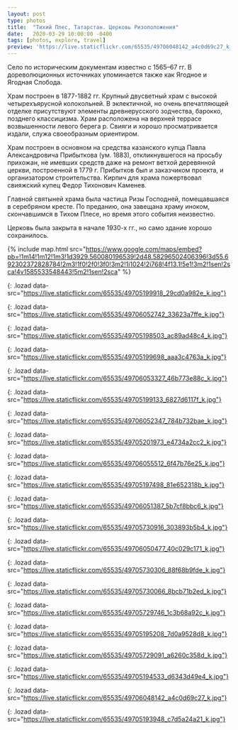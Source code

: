 ```yaml
---
layout: post
type: photos
title:  "Тихий Плес, Татарстан. Церковь Ризоположения"
date:   2020-03-29 10:00:00 -0400
tags: [photos, explore, travel]
preview: 'https://live.staticflickr.com/65535/49706048142_a4c0d69c27_k_d.jpg'
---
```


Село по историческим документам известно с 1565–67 гг. В дореволюционных источниках упоминается также как Ягодное и Ягодная Слобода.

Храм построен в 1877-1882 гг. Крупный двусветный храм с высокой четырехъярусной колокольней. В эклектичной, но очень впечатляющей отделке присутствуют элементы древнерусского зодчества, барокко, позднего классицизма. Храм расположена на верхней террасе возвышенности левого берега р. Свияги и хорошо просматривается издали, служа своеобразным ориентиром.

Храм построен в основном на средства казанского купца Павла Александровича Прибыткова (ум. 1883), откликнувшегося на просьбу прихожан, не имевших средств даже на ремонт ветхой деревянной церкви, построенной в 1779 г. Прибытков был и заказчиком проекта, и организатором строительства. Кирпич для храма пожертвовал свияжский купец Федор Тихонович Каменев.

Главной святыней храма была частица Ризы Господней, помещавшаяся в серебряном кресте. По преданию, она завещана храму иноком, скончавшимся в Тихом Плесе, но время этого события неизвестно.

Церковь была закрыта в начале 1930-х гг., но само здание хорошо сохранилось.

{% include map.html src="https://www.google.com/maps/embed?pb=!1m14!1m12!1m3!1d3929.560080196539!2d48.58296502406396!3d55.692302372828784!2m3!1f0!2f0!3f0!3m2!1i1024!2i768!4f13.1!5e1!3m2!1sen!2sca!4v1585533548443!5m2!1sen!2sca" %}

![](){: .lozad data-src="https://live.staticflickr.com/65535/49705199918_29cd0a982e_k.jpg"}

![](){: .lozad data-src="https://live.staticflickr.com/65535/49706052742_33623a7ffe_k.jpg"}

![](){: .lozad data-src="https://live.staticflickr.com/65535/49705198503_ac89ad48c4_k.jpg"}

![](){: .lozad data-src="https://live.staticflickr.com/65535/49705199698_aaa3c4763a_k.jpg"}

![](){: .lozad data-src="https://live.staticflickr.com/65535/49706053327_46b773e88c_k.jpg"}

![](){: .lozad data-src="https://live.staticflickr.com/65535/49705199133_6827d6117f_k.jpg"}

![](){: .lozad data-src="https://live.staticflickr.com/65535/49706052347_784b732bae_k.jpg"}

![](){: .lozad data-src="https://live.staticflickr.com/65535/49705201973_e4734a2cc2_k.jpg"}

![](){: .lozad data-src="https://live.staticflickr.com/65535/49706055512_6f47b76e25_k.jpg"}

![](){: .lozad data-src="https://live.staticflickr.com/65535/49705197498_81e652318b_k.jpg"}

![](){: .lozad data-src="https://live.staticflickr.com/65535/49706051387_5b7cf8bbc6_k.jpg"}

![](){: .lozad data-src="https://live.staticflickr.com/65535/49705730916_303893b5b4_k.jpg"}

![](){: .lozad data-src="https://live.staticflickr.com/65535/49706050477_40c029c171_k.jpg"}

![](){: .lozad data-src="https://live.staticflickr.com/65535/49705730306_88f68b9fde_k.jpg"}

![](){: .lozad data-src="https://live.staticflickr.com/65535/49705730066_8bcb71b2ed_k.jpg"}

![](){: .lozad data-src="https://live.staticflickr.com/65535/49705729746_1c3b68a92c_k.jpg"}

![](){: .lozad data-src="https://live.staticflickr.com/65535/49705195208_7d0a9528d8_k.jpg"}

![](){: .lozad data-src="https://live.staticflickr.com/65535/49705729091_a6260c358d_k.jpg"}

![](){: .lozad data-src="https://live.staticflickr.com/65535/49705194533_d6343d49e4_k.jpg"}

![](){: .lozad data-src="https://live.staticflickr.com/65535/49706048142_a4c0d69c27_k.jpg"}

![](){: .lozad data-src="https://live.staticflickr.com/65535/49705193948_c7d5a24a21_k.jpg"}
